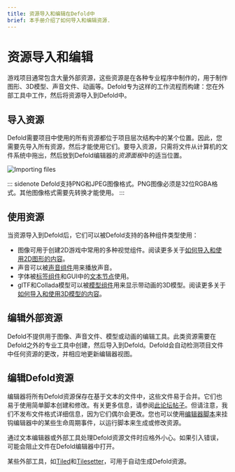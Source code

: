 ```yaml
---
title: 资源导入和编辑在Defold中
brief: 本手册介绍了如何导入和编辑资源.
---
```


# 资源导入和编辑

游戏项目通常包含大量外部资源，这些资源是在各种专业程序中制作的，用于制作图形、3D模型、声音文件、动画等。Defold专为这样的工作流程而构建：您在外部工具中工作，然后将资源导入到Defold中。


## 导入资源

Defold需要项目中使用的所有资源都位于项目层次结构中的某个位置。因此，您需要先导入所有资源，然后才能使用它们。要导入资源，只需将文件从计算机的文件系统中拖出，然后放到Defold编辑器的*资源面板*中的适当位置。

![Importing files](images/graphics/import.png)

::: sidenote
Defold支持PNG和JPEG图像格式。PNG图像必须是32位RGBA格式。其他图像格式需要先转换才能使用。
:::

## 使用资源

当资源导入到Defold后，它们可以被Defold支持的各种组件类型使用：

* 图像可用于创建2D游戏中常用的多种视觉组件。阅读更多关于[如何导入和使用2D图形的内容](/manuals/importing-graphics)。
* 声音可以被[声音组件](/manuals/sound)用来播放声音。
* 字体被[标签组件](/manuals/label)和GUI中的[文本节点](/manuals/gui-text)使用。
* glTF和Collada模型可以被[模型组件](/manuals/model)用来显示带动画的3D模型。阅读更多关于[如何导入和使用3D模型的内容](/manuals/importing-models)。


## 编辑外部资源

Defold不提供用于图像、声音文件、模型或动画的编辑工具。此类资源需要在Defold之外的专业工具中创建，然后导入到Defold。Defold会自动检测项目文件中任何资源的更改，并相应地更新编辑器视图。


## 编辑Defold资源

编辑器将所有Defold资源保存在基于文本的文件中，这些文件易于合并。它们也易于使用简单脚本创建和修改。有关更多信息，请参阅[此论坛帖子](https://forum.defold.com/t/deftree-a-python-module-for-editing-defold-files/15210)。但请注意，我们不发布文件格式详细信息，因为它们偶尔会更改。您也可以使用[编辑器脚本](/manuals/editor-scripts/)来挂钩编辑器中的某些生命周期事件，以运行脚本来生成或修改资源。

通过文本编辑器或外部工具处理Defold资源文件时应格外小心。如果引入错误，可能会阻止文件在Defold编辑器中打开。

某些外部工具，如[Tiled](/assets/tiled/)和[Tilesetter](https://www.tilesetter.org/beta)，可用于自动生成Defold资源。
